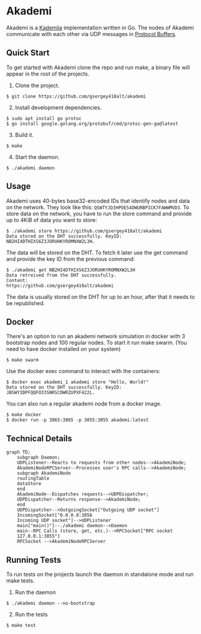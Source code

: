 # Akademi

Akademi is a [Kademlia](https://en.wikipedia.org/wiki/Kademlia) implementation written in Go. The nodes of Akademi communicate with each other via UDP messages in [Protocol Buffers](https://protobuf.dev/).

## Quick Start

To get started with Akademi clone the repo and run make, a binary file will appear in the root of the projects.

1. Clone the project.
```
$ git clone https://github.com/gsergey418alt/akademi
```
2. Install development dependencies.
```
$ sudo apt install go protoc
$ go install google.golang.org/protobuf/cmd/protoc-gen-go@latest
```
3. Build it.
```
$ make
```
4. Start the daemon.
```
$ ./akademi daemon
```

## Usage

Akademi uses 40-bytes base32-encoded IDs that identify nodes and data on the network. They look like this: ```QSWTYJD3HPOE54DWURBPICK7FAWWMVD3```. To store data on the network, you have to run the store command and provide up to 4KiB of data you want to store:

```
$ ./akademi store https://github.com/gsergey418alt/akademi
Data stored on the DHT successfully. KeyID: NB2HI4DTHIXS6Z3JORUHKYROMNXW2L3H.
```

The data will be stored on the DHT. To fetch it later use the get command and provide the key ID from the previous command:

```
$ ./akademi get NB2HI4DTHIXS6Z3JORUHKYROMNXW2L3H
Data retreived from the DHT successfully.
Content:
https://github.com/gsergey418alt/akademi
```

The data is usually stored on the DHT for up to an hour, after that it needs to be republished.

## Docker

There's an option to run an akademi network simulation in docker with 3 bootstrap nodes and 100 regular nodes. To start it run make swarm. (You need to have docker installed on your system)
```
$ make swarm
```

Use the docker exec command to interact with the containers:

```
$ docker exec akademi_1 akademi store "Hello, World!"
Data stored on the DHT successfully. KeyID: JBSWY3DPFQQFO33SNRSCDWRZUPXF422L.
```

You can also run a regular akademi node from a docker image.

```
$ make docker
$ docker run -p 3865:3865 -p 3855:3855 akademi:latest
```

## Technical Details

```mermaid
graph TD;
    subgraph Daemon;
    UDPListener--Reacts to requests from other nodes-->AkademiNode;
    AkademiNodeRPCServer--Processes user's RPC calls-->AkademiNode;
    subgraph AkademiNode
    routingTable
    dataStore
    end
    AkademiNode--Dispatches requests-->UDPDispatcher;
    UDPDispatcher--Returns response-->AkademiNode;
    end
    UDPDispatcher-->OutgoingSocket["Outgoing UDP socket"]
    IncomingSocket["0.0.0.0:3856
    Incoming UDP socket"]-->UDPListener
    main["main()"]--./akademi daemon-->Daemon
    main--RPC Calls (store, get, etc.)-->RPCSocket["RPC socket
    127.0.0.1:3855"]
    RPCSocket -->AkademiNodeRPCServer
```

## Running Tests

To run tests on the projects launch the daemon in standalone mode and run make tests.

1. Run the daemon
```
$ ./akademi daemon --no-bootstrap
```
2. Run the tests
```
$ make test
```